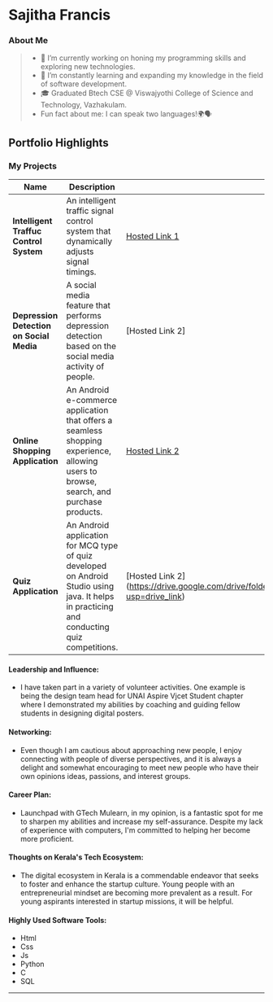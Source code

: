 # Sajitha Francis

### About Me

> - 🔭 I’m currently working on honing my programming skills and exploring new technologies.
> - 🌱 I’m constantly learning and expanding my knowledge in the field of software development.
> - 🎓 Graduated Btech CSE @ Viswajyothi College of Science and Technology, Vazhakulam.
> - Fun fact about me: I can speak two languages!🌍🗣️



## Portfolio Highlights

### My Projects

| Name                | Description                                                               | Hosted Link                              | Repo Link                                                      |
|---------------------|---------------------------------------------------------------------------|------------------------------------------|----------------------------------------------------------------|
| **Intelligent Traffuc Control System**  | An intelligent traffic signal control system that dynamically adjusts signal timings.  | [Hosted Link 1](https://drive.google.com/drive/folders/1vsoNqL31C5NfG9VWTMiEOmKnnmTpQSvH?usp=drive_link)    | [Repo Link 1] (https://drive.google.com/drive/folders/1vsoNqL31C5NfG9VWTMiEOmKnnmTpQSvH?usp=drive_link)            |
| **Depression Detection on Social Media**  |  A social media feature that performs depression detection based on the social media activity of people.    | [Hosted Link 2]  | [Repo Link 2](           |
| **Online Shopping Application**  | An Android e-commerce application that offers a seamless shopping experience, allowing users to browse, search, and purchase products.     | [Hosted Link 2](https://drive.google.com/drive/folders/1kWrbXQQM_HM8RG3_-9kVTg2AC4LwM0jF?usp=drive_link) | [Repo Link 2](https://drive.google.com/drive/folders/1kWrbXQQM_HM8RG3_-9kVTg2AC4LwM0jF?usp=drive_link)    |
| **Quiz Application**  | An Android application for MCQ type of quiz developed on Android Studio using java. It helps in practicing and conducting quiz competitions.     | [Hosted Link 2] (https://drive.google.com/drive/folders/1JhWeGRDS6g8lW8a6dVRAbBFs9JfmQ8WL?usp=drive_link) | [Repo Link 2] (https://drive.google.com/drive/folders/1JhWeGRDS6g8lW8a6dVRAbBFs9JfmQ8WL?usp=drive_link)           |

#### Leadership and Influence:

- I have taken part in a variety of volunteer activities. One example is being the design team head for UNAI Aspire Vjcet Student chapter where I demonstrated my abilities by coaching and guiding fellow students in designing digital posters.

#### Networking:

- Even though I am cautious about approaching new people, I enjoy connecting with people of diverse perspectives, and it is always a delight and somewhat encouraging to meet new people who have their own opinions ideas, passions, and interest groups.

#### Career Plan:

- Launchpad with GTech Mulearn, in my opinion, is a fantastic spot for me to sharpen my abilities and increase my self-assurance. Despite my lack of experience with computers, I'm committed to helping her become more proficient.

#### Thoughts on Kerala's Tech Ecosystem:

- The digital ecosystem in Kerala is a commendable endeavor that seeks to foster and enhance the startup culture. Young people with an entrepreneurial mindset are becoming more prevalent as a result. For young aspirants interested in startup missions, it will be helpful.


#### Highly Used Software Tools:

- Html
- Css
- Js
- Python
- C
- SQL






---
